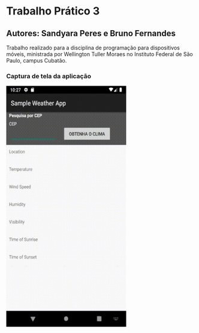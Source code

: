 # Trabalho Prático 3 
## Autores: Sandyara Peres e Bruno Fernandes  
Trabalho realizado para a disciplina de programação para dispositivos móveis, ministrada por Wellington Tuller Moraes no Instituto Federal de São Paulo, campus Cubatão.  

### Captura de tela da aplicação
<img src="captura.gif" width="320" height="640"> 
